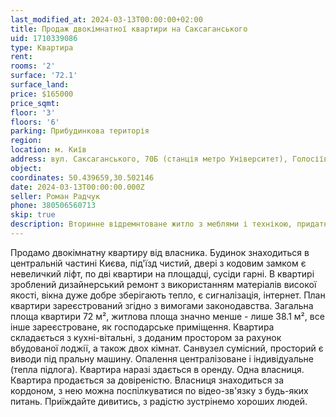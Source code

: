 ```yaml
---
last_modified_at: 2024-03-13T00:00:00+02:00
title: Продаж двокімнатної квартири на Саксаганського
uid: 1710339086
type: Квартира
rent:
rooms: '2'
surface: '72.1'
surface_land:
price: $165000
price_sqmt:
floor: '3'
floors: '6'
parking: Прибудинкова територія
region:
location: м. Київ
address: вул. Саксаганського, 70Б (станція метро Університет), Голосіївський район
object:
coordinates: 50.439659,30.502146
date: 2024-03-13T00:00:00.000Z
seller: Роман Радчук
phone: 380506560713
skip: true
description: Вторинне відремнтоване житло з меблями і технікою, придатне і готове для проживання
---
```


Продамо двокімнатну квартиру від власника. Будинок знаходиться в центральній частині Києва, під'їзд чистий, двері з кодовим замком є невеличкий ліфт, по дві квартири на площадці, сусіди гарні. В квартирі зроблений дизайнерський ремонт з використанням матеріалів високої якості, вікна дуже добре зберігають тепло, є сигналізація, інтернет. План квартири зареєстрований згідно з вимогами законодавства. Загальна площа квартири 72 м², житлова площа значно менше - лише 38.1 м², все інше зареєстроване, як господарське приміщення. Квартира складається з кухні-вітальні, з доданим простором за рахунок вбудованої лоджії, а також двох кімнат. Санвузел сумісний, просторий є виводи під пральну машину. Опалення централізоване і індивідуальне (тепла підлога). Квартира наразі здається в оренду. Одна власниця. Квартира продається за довіреністю. Власниця знаходиться за кордоном, з нею можна поспілкуватися по відео-зв'язку з будь-яких питань. Приїждайте дивитись, з радістю зустрінемо хороших людей.
